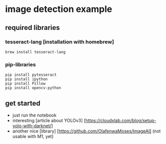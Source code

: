 # image detection example

## required libraries

### tesseract-lang [installation with homebrew]
```
brew install tesseract-lang
```

### pip-libraries

```
pip install pytesseract
pip install ipython
pip install Pillow
pip install opencv-python
```

## get started

- just run the notebook
- interesting [article about YOLOv3] [https://cloudxlab.com/blog/setup-yolo-with-darknet/]
- another nice [library] [https://github.com/OlafenwaMoses/ImageAI] (not usable with M1, yet)
